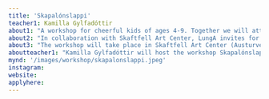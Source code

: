 ```yaml
---
title: 'Skapalónslappi'
teacher1: Kamilla Gylfadóttir
about1: "A workshop for cheerful kids of ages 4-9. Together we will attempt to view the shapes of nature with new eyes and co-create a printwork that will become an outdoor installation!"
about2: "In collaboration with Skaftfell Art Center, LungA invites for a weeklong morning workshop for children 4-9 years of age. The workshop, titled Skapalónslappi, draws inspiration from the natural surroundings of Seyðisfjörður. Participants will experiment with the various shapes of nature and how they may be transformed into stencils for the making of printworks through different methods. Over the course of the week, they will create individual works as well as a collaborative artwork that will be exhibited as an outdoor installation in LungA’s family zone on Saturday July 20th. The workshop leader is Kamilla Gylfadóttir, project manager of Skaftfell’s education program."
about3: "The workshop will take place in Skaftfell Art Center (Austurvegur 42) during the week of July 15th-19th. Participants will meet for two hours each day, five days of the week. Participation fee is 15.000 ISK. Included in the fee is the workshop itself, a light snack and a ticket for the LungA Festival Concert. Excursions and observation of nature, sun printing, patternmaking, collaborative creativity, parades and fun times!"
aboutteacher1: "Kamilla Gylfadóttir will host the workshop Skapalónslappi on behalf of Skaftfell Art Center. During recent  years, Kamilla has worked with children and youth through various projects. In 2021 she taught Skaftfell’s annual art education project in primary schools around the east of Iceland. In 2022 she joined Skaftfell officially as project manager of the education project and community outreach. She co-founded the Heimamyndasamsteypan (e. The Icelandic Home Movie Collective) in 2020 which has uncovered Icelandic home movies and hosted community events around the country, for example in collaboration with Bíó Paradís in Reykjavík, Skjaldborg in Patreksfjörður and Herðubíó in Seyðisfjörður. In 2022 she took part in planning and teaching Skjaldbakan, a documentary filmmaking workshop for youth. On behalf of Skaftfell, she is a part of the steering committee for BRAS – Children's Culture festival in east Iceland."
mynd: '/images/workshop/skapalonslappi.jpeg'
instagram:
website: 
applyhere: 
---
```

